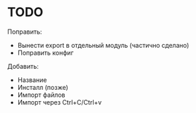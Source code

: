 TODO
====
Поправить:
* Вынести export в отдельный модуль (частично сделано)
* Поправить конфиг

Добавить:
* Название
* Инсталл (позже)
* Импорт файлов
* Импорт через Ctrl+C/Ctrl+v



